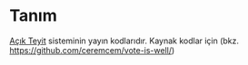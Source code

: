 # Tanım

[Açık Teyit](https://twitter.com/acikteyit) sisteminin yayın kodlarıdır. Kaynak kodlar için (bkz. https://github.com/ceremcem/vote-is-well/)

